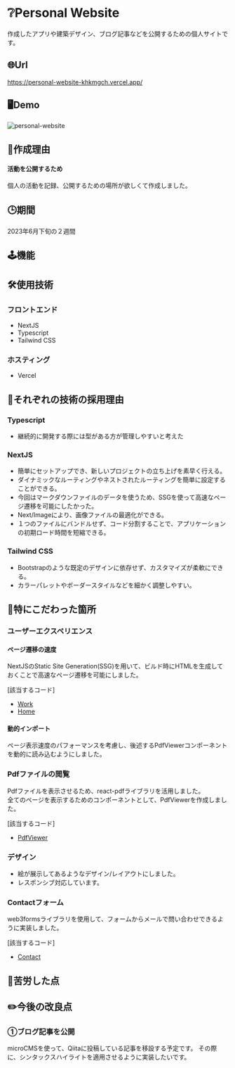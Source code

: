 # :grey_question:Personal Website
作成したアプリや建築デザイン、ブログ記事などを公開するための個人サイトです。
## :globe_with_meridians:Url
https://personal-website-khkmgch.vercel.app/
## :desktop_computer:Demo
![personal-website](https://github.com/khkmgch/personal-website/assets/101968115/5b102406-932c-4920-abd2-6d98af79aa5a)

## :eyes:作成理由

#### 活動を公開するため
個人の活動を記録、公開するための場所が欲しくて作成しました。

## :clock3:期間
2023年6月下旬の２週間

## :joystick:機能


## :hammer_and_wrench:使用技術
### フロントエンド
- NextJS
- Typescript
- Tailwind CSS

### ホスティング
- Vercel

## 📗それぞれの技術の採用理由

### Typescript
  - 継続的に開発する際には型がある方が管理しやすいと考えた

### NextJS
- 簡単にセットアップでき、新しいプロジェクトの立ち上げを素早く行える。
- ダイナミックなルーティングやネストされたルーティングを簡単に設定することができる。
- 今回はマークダウンファイルのデータを使うため、SSGを使って高速なページ遷移を可能にしたかった。
- Next/Imageにより、画像ファイルの最適化ができる。
- １つのファイルにバンドルせず、コード分割することで、アプリケーションの初期ロード時間を短縮できる。

### Tailwind CSS
- Bootstrapのような既定のデザインに依存せず、カスタマイズが柔軟にできる。
- カラーパレットやボーダースタイルなどを細かく調整しやすい。
  
## :pushpin:特にこだわった箇所
### ユーザーエクスペリエンス
#### ページ遷移の速度
NextJSのStatic Site Generation(SSG)を用いて、ビルド時にHTMLを生成しておくことで高速なページ遷移を可能にしました。

[該当するコード]
- [Work](./pages/work/[...slug].tsx)
- [Home](./pages/index.tsx)

#### 動的インポート
ページ表示速度のパフォーマンスを考慮し、後述するPdfViewerコンポーネントを動的に読み込むようにしました。

### Pdfファイルの閲覧
Pdfファイルを表示させるため、react-pdfライブラリを活用しました。  
全てのページを表示するためのコンポーネントとして、PdfViewerを作成しました。

[該当するコード]
- [PdfViewer](./components/PdfViewer.tsx) 

### デザイン
- 絵が展示してあるようなデザイン/レイアウトにしました。
- レスポンシブ対応しています。

### Contactフォーム
web3formsライブラリを使用して、フォームからメールで問い合わせできるように実装しました。

[該当するコード]
- [Contact](./pages/contact/index.tsx)

## :muscle:苦労した点

## :pencil2:今後の改良点
### ①ブログ記事を公開
microCMSを使って、Qiitaに投稿している記事を移設する予定です。
その際に、シンタックスハイライトを適用させるように実装したいです。

